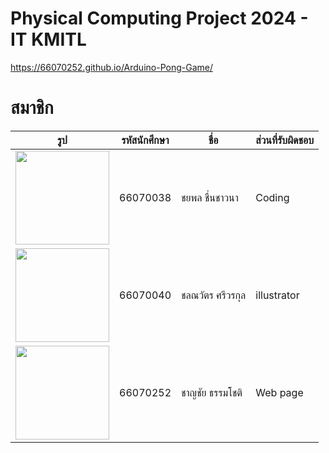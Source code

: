 # Physical Computing Project 2024 - IT KMITL
https://66070252.github.io/Arduino-Pong-Game/
# สมาชิก

| รูป | รหัสนักศึกษา     | ชื่อ                  | ส่วนที่รับผิดชอบ               |
| --- | -------- | --------------------- | ------------------------------ |
|   <img height="150" src="" width="150"/>  | 66070038 | ชยพล ชื่นชาวนา       | Coding               |
|   <img height="150" src="" width="150"/>  | 66070040 | ชลณวัตร ศรีวรกุล | illustrator              |
|   <img height="150" src="" width="150"/>  | 66070252 | ชาญชัย ธรรมโชติ    | Web page     |
